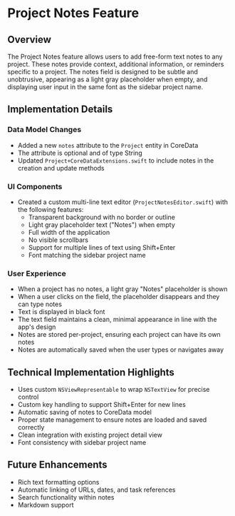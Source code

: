 # Project Notes Feature

## Overview
The Project Notes feature allows users to add free-form text notes to any project. These notes provide context, additional information, or reminders specific to a project. The notes field is designed to be subtle and unobtrusive, appearing as a light gray placeholder when empty, and displaying user input in the same font as the sidebar project name.

## Implementation Details

### Data Model Changes
- Added a new `notes` attribute to the `Project` entity in CoreData
- The attribute is optional and of type String
- Updated `Project+CoreDataExtensions.swift` to include notes in the creation and update methods

### UI Components
- Created a custom multi-line text editor (`ProjectNotesEditor.swift`) with the following features:
  - Transparent background with no border or outline
  - Light gray placeholder text ("Notes") when empty
  - Full width of the application
  - No visible scrollbars
  - Support for multiple lines of text using Shift+Enter
  - Font matching the sidebar project name

### User Experience
- When a project has no notes, a light gray "Notes" placeholder is shown
- When a user clicks on the field, the placeholder disappears and they can type notes
- Text is displayed in black font
- The text field maintains a clean, minimal appearance in line with the app's design
- Notes are stored per-project, ensuring each project can have its own notes
- Notes are automatically saved when the user types or navigates away

## Technical Implementation Highlights
- Uses custom `NSViewRepresentable` to wrap `NSTextView` for precise control
- Custom key handling to support Shift+Enter for new lines
- Automatic saving of notes to CoreData model
- Proper state management to ensure notes are loaded and saved correctly
- Clean integration with existing project detail view
- Font consistency with sidebar project name

## Future Enhancements
- Rich text formatting options
- Automatic linking of URLs, dates, and task references
- Search functionality within notes
- Markdown support
